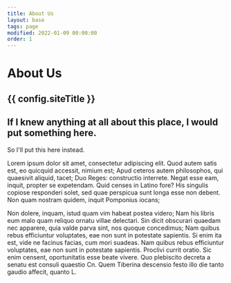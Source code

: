 ```yaml
---
title: About Us
layout: base
tags: page
modified: 2022-01-09 00:00:00
order: 1
---
```


<h1 class="pt-20 pb-6 px-4 text-center">
	<span class="text-6xl md:text-8xl font-bold text-transparent bg-clip-text bg-gradient-to-r from-indigo-500 via-purple-500 to-pink-500">
		About Us
	</span>
</h1>
<h2 class="pb-12 text-4xl font-bold text-center text-purple-800">
	{{ config.siteTitle }}
</h2>
<section class="prose md:prose-lg mx-auto max-w-6xl">
<h2>If I knew anything at all about this place, I would put something here.</h2>
<p>So I'll put this here instead.</p>

Lorem ipsum dolor sit amet, consectetur adipiscing elit. Quod autem satis est, eo quicquid accessit, nimium est; Apud ceteros autem philosophos, qui quaesivit aliquid, tacet; Duo Reges: constructio interrete. Negat esse eam, inquit, propter se expetendam. Quid censes in Latino fore? His singulis copiose responderi solet, sed quae perspicua sunt longa esse non debent. Non quam nostram quidem, inquit Pomponius iocans; 

Non dolere, inquam, istud quam vim habeat postea videro; Nam his libris eum malo quam reliquo ornatu villae delectari. Sin dicit obscurari quaedam nec apparere, quia valde parva sint, nos quoque concedimus; Nam quibus rebus efficiuntur voluptates, eae non sunt in potestate sapientis. Si enim ita est, vide ne facinus facias, cum mori suadeas. Nam quibus rebus efficiuntur voluptates, eae non sunt in potestate sapientis. Proclivi currit oratio. Sic enim censent, oportunitatis esse beate vivere. Quo plebiscito decreta a senatu est consuli quaestio Cn. Quem Tiberina descensio festo illo die tanto gaudio affecit, quanto L. 
</section>
